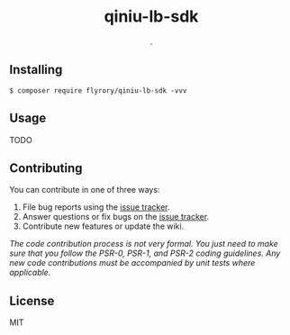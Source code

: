 <h1 align="center"> qiniu-lb-sdk </h1>

<p align="center"> .</p>


## Installing

```shell
$ composer require flyrory/qiniu-lb-sdk -vvv
```

## Usage

TODO

## Contributing

You can contribute in one of three ways:

1. File bug reports using the [issue tracker](https://github.com/flyrory/qiniu-lb-sdk/issues).
2. Answer questions or fix bugs on the [issue tracker](https://github.com/flyrory/qiniu-lb-sdk/issues).
3. Contribute new features or update the wiki.

_The code contribution process is not very formal. You just need to make sure that you follow the PSR-0, PSR-1, and PSR-2 coding guidelines. Any new code contributions must be accompanied by unit tests where applicable._

## License

MIT